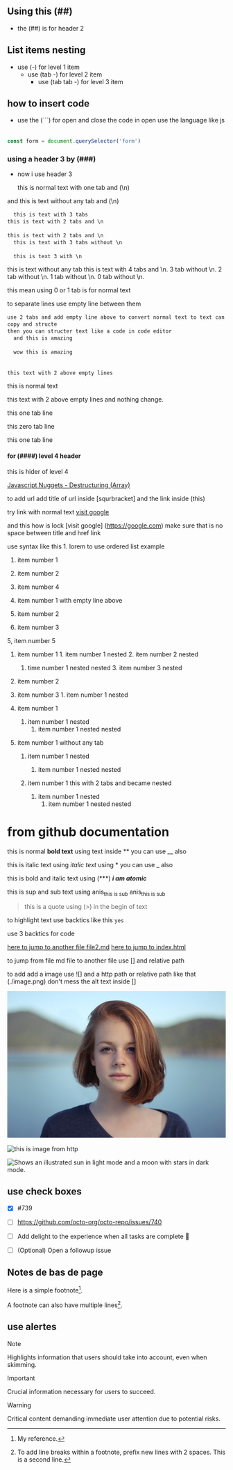 ## Using this (##)

- the (##) is for header 2

## List items nesting

- use (-) for level 1 item
  - use (tab -) for level 2 item
    - use (tab tab -) for level 3 item

## how to insert code

- use the (```) for open and close the code in open use the language like js

```js

const form = document.querySelector('form')

```

### using a header 3 by (###)
- now i use header 3

  this is normal text with one tab and (\n)

and this is text without any tab and (\n)

      this is text with 3 tabs
    this is text with 2 tabs and \n

    this is text with 2 tabs and \n
      this is text with 3 tabs without \n

      this is text 3 with \n
this is text without any tab
        this is text with 4 tabs and \n.
      3 tab without \n.
    2 tab without \n.
  1 tab without \n.
0 tab without \n.

this mean using 0 or 1 tab is for normal text

to separate lines use empty line between them
    
    use 2 tabs and add empty line above to convert normal text to text can copy and structe
    then you can structer text like a code in code editor
      and this is amazing

      wow this is amazing


    this text with 2 above empty lines

this is normal text


this text with 2 above empty lines and nothing change.

  this one tab line

this zero tab line

  this one tab line

#### for (####) level 4 header

  this is hider of level 4

  [Javascript Nuggets - Destructuring (Array)](https://www.youtube.com/watch?v=qhECs40xMec&list=PLnHJACx3NwAfRUcuKaYhZ6T5NRIpzgNGJ&index=7&t=9s)

  to add url add title of url inside [squrbracket] and the link inside (this)

  try link with normal text [visit google](https://google.com)

  and this how is lock [visit google] (https://google.com) make sure that is no space between title and href link

  use syntax like this 1. lorem to use ordered list example

  1. item number 1
  2. item number 2
  4. item number 4

  1. item number 1 with empty line above

  2. item number 2

  3. item number 3

  5, item number 5

  1. item number 1
    1. item number 1 nested
    2. item number 2 nested
      1. time number 1 nested nested
    3. item number 3 nested
  2. item number 2
  2. item number 3
    1. item number 1 nested

  1. item number 1
      1. item number 1 nested
          1. item number 1 nested nested
          
1. item number 1 without any tab
    1. item number 1 nested
        1. item number 1 nested nested

    1. item number 1 this with 2 tabs and became nested
        1. item number 1 nested
            1. item number 1 nested nested

# from github documentation

this is normal **bold text** using text inside ** you can use __ also

this is italic text using *italic text* using * you can use _ also

this is bold and italic text using (***) ***i am atomic***

this is sup and sub text using anis<sub>this is sub</sub> anis<sub>this is sub</sub>

> this is a quote using (>) in the begin of text

to highlight text use backtics like this `yes`

use 3 backtics for code

[here to jump to another file file2.md](./file%202.md)
[here to jump to index.html](./index.html)

to jump from file md file to another file use [] and relative path

to add add a image use ![]  and a http path or relative path like that (./image.png) don't mess the alt text inside []

![this is relative path image](./p1.jpeg)

![this is image from http](https://placehold.co/600x400.png)

<picture>
  <source media="(prefers-color-scheme: dark)" srcset="https://user-images.githubusercontent.com/25423296/163456776-7f95b81a-f1ed-45f7-b7ab-8fa810d529fa.png">
  <source media="(prefers-color-scheme: light)" srcset="https://user-images.githubusercontent.com/25423296/163456779-a8556205-d0a5-45e2-ac17-42d089e3c3f8.png">
  <img alt="Shows an illustrated sun in light mode and a moon with stars in dark mode." src="https://user-images.githubusercontent.com/25423296/163456779-a8556205-d0a5-45e2-ac17-42d089e3c3f8.png">
</picture>

## use check boxes

- [x] #739
- [ ] https://github.com/octo-org/octo-repo/issues/740
- [ ] Add delight to the experience when all tasks are complete :tada:

- [ ] \(Optional) Open a followup issue

## Notes de bas de page

Here is a simple footnote[^1].

A footnote can also have multiple lines[^2].

[^1]: My reference.
[^2]: To add line breaks within a footnote, prefix new lines with 2 spaces.
  This is a second line.

## use alertes 

> [!NOTE]
> Highlights information that users should take into account, even when skimming.

> [!IMPORTANT]
> Crucial information necessary for users to succeed.

> [!WARNING]
> Critical content demanding immediate user attention due to potential risks.